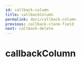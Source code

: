 ```yaml
---
id: callback-column
title: callbackColumn
permalink: docs/callback-column
previous: callback-clone-field
next: callback-delete
---
```


# callbackColumn

